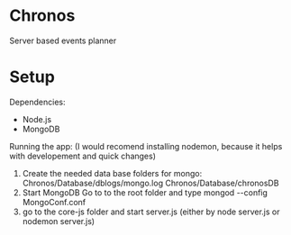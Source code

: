 Chronos
========

Server based events planner


Setup
=======
Dependencies: 
* Node.js
* MongoDB 

Running the app:
(I would recomend installing nodemon, because it helps with developement and quick changes)
1. Create the needed data base folders for mongo:
  Chronos/Database/dblogs/mongo.log
  Chronos/Database/chronosDB
2. Start MongoDB 
  Go to to the root folder and type mongod --config MongoConf.conf
3. go to the core-js folder and start server.js
  (either by node server.js or nodemon server.js)
